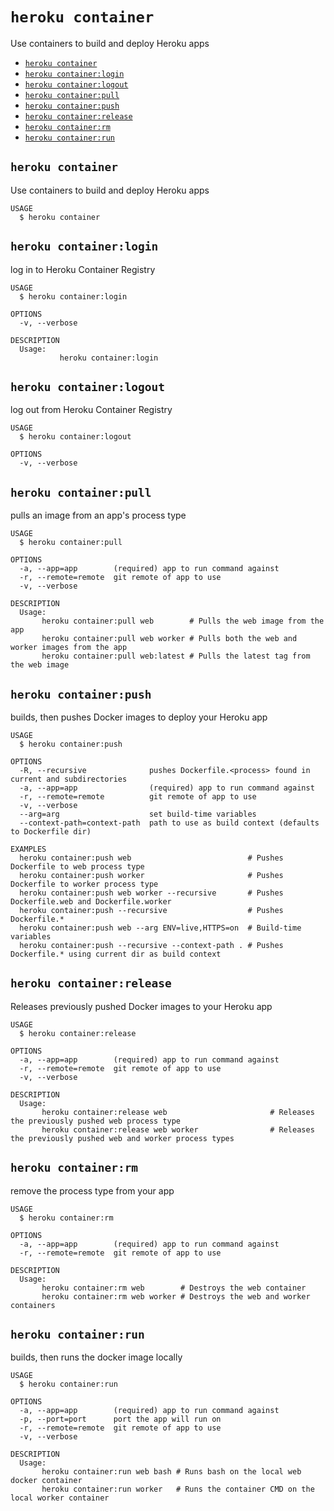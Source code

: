 `heroku container`
==================

Use containers to build and deploy Heroku apps

* [`heroku container`](#heroku-container)
* [`heroku container:login`](#heroku-containerlogin)
* [`heroku container:logout`](#heroku-containerlogout)
* [`heroku container:pull`](#heroku-containerpull)
* [`heroku container:push`](#heroku-containerpush)
* [`heroku container:release`](#heroku-containerrelease)
* [`heroku container:rm`](#heroku-containerrm)
* [`heroku container:run`](#heroku-containerrun)

## `heroku container`

Use containers to build and deploy Heroku apps

```
USAGE
  $ heroku container
```

## `heroku container:login`

log in to Heroku Container Registry

```
USAGE
  $ heroku container:login

OPTIONS
  -v, --verbose

DESCRIPTION
  Usage:
           heroku container:login
```

## `heroku container:logout`

log out from Heroku Container Registry

```
USAGE
  $ heroku container:logout

OPTIONS
  -v, --verbose
```

## `heroku container:pull`

pulls an image from an app's process type

```
USAGE
  $ heroku container:pull

OPTIONS
  -a, --app=app        (required) app to run command against
  -r, --remote=remote  git remote of app to use
  -v, --verbose

DESCRIPTION
  Usage:
       heroku container:pull web        # Pulls the web image from the app
       heroku container:pull web worker # Pulls both the web and worker images from the app
       heroku container:pull web:latest # Pulls the latest tag from the web image
```

## `heroku container:push`

builds, then pushes Docker images to deploy your Heroku app

```
USAGE
  $ heroku container:push

OPTIONS
  -R, --recursive              pushes Dockerfile.<process> found in current and subdirectories
  -a, --app=app                (required) app to run command against
  -r, --remote=remote          git remote of app to use
  -v, --verbose
  --arg=arg                    set build-time variables
  --context-path=context-path  path to use as build context (defaults to Dockerfile dir)

EXAMPLES
  heroku container:push web                          # Pushes Dockerfile to web process type
  heroku container:push worker                       # Pushes Dockerfile to worker process type
  heroku container:push web worker --recursive       # Pushes Dockerfile.web and Dockerfile.worker
  heroku container:push --recursive                  # Pushes Dockerfile.*
  heroku container:push web --arg ENV=live,HTTPS=on  # Build-time variables
  heroku container:push --recursive --context-path . # Pushes Dockerfile.* using current dir as build context
```

## `heroku container:release`

Releases previously pushed Docker images to your Heroku app

```
USAGE
  $ heroku container:release

OPTIONS
  -a, --app=app        (required) app to run command against
  -r, --remote=remote  git remote of app to use
  -v, --verbose

DESCRIPTION
  Usage:
       heroku container:release web                       # Releases the previously pushed web process type
       heroku container:release web worker                # Releases the previously pushed web and worker process types
```

## `heroku container:rm`

remove the process type from your app

```
USAGE
  $ heroku container:rm

OPTIONS
  -a, --app=app        (required) app to run command against
  -r, --remote=remote  git remote of app to use

DESCRIPTION
  Usage:
       heroku container:rm web        # Destroys the web container
       heroku container:rm web worker # Destroys the web and worker containers
```

## `heroku container:run`

builds, then runs the docker image locally

```
USAGE
  $ heroku container:run

OPTIONS
  -a, --app=app        (required) app to run command against
  -p, --port=port      port the app will run on
  -r, --remote=remote  git remote of app to use
  -v, --verbose

DESCRIPTION
  Usage:
       heroku container:run web bash # Runs bash on the local web docker container
       heroku container:run worker   # Runs the container CMD on the local worker container
```
